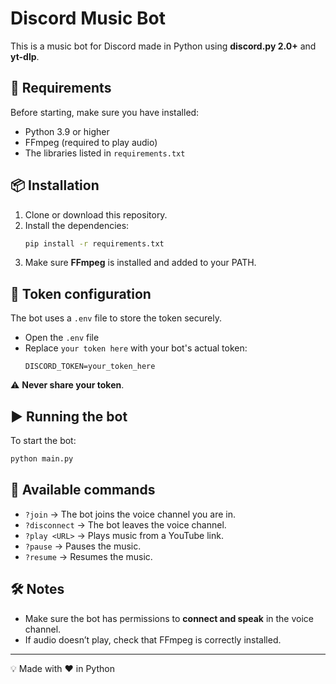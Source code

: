 # Discord Music Bot

This is a music bot for Discord made in Python using **discord.py 2.0+** and **yt-dlp**.

## 🚀 Requirements
Before starting, make sure you have installed:
- Python 3.9 or higher
- FFmpeg (required to play audio)
- The libraries listed in `requirements.txt`

## 📦 Installation
1. Clone or download this repository.
2. Install the dependencies:
   ```bash
   pip install -r requirements.txt
   ```
3. Make sure **FFmpeg** is installed and added to your PATH.

## 🔑 Token configuration
The bot uses a `.env` file to store the token securely.
- Open the `.env` file
- Replace `your token here` with your bot's actual token:
  ```env
  DISCORD_TOKEN=your_token_here
  ```
⚠️ **Never share your token**.

## ▶️ Running the bot
To start the bot:
```bash
python main.py
```

## 🎵 Available commands
- `?join` → The bot joins the voice channel you are in.
- `?disconnect` → The bot leaves the voice channel.
- `?play <URL>` → Plays music from a YouTube link.
- `?pause` → Pauses the music.
- `?resume` → Resumes the music.

## 🛠 Notes
- Make sure the bot has permissions to **connect and speak** in the voice channel.
- If audio doesn’t play, check that FFmpeg is correctly installed.

---
💡 Made with ❤️ in Python
